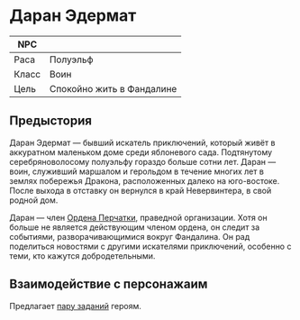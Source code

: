 # Даран Эдермат

| NPC   |                           |
|-------|---------------------------|
| Раса  | Полуэльф                  |
| Класс | Воин                      |
| Цель  | Спокойно жить в Фандалине |

## Предыстория
Даран Эдермат — бывший искатель приключений, который живёт в аккуратном маленьком доме среди яблоневого сада.
Подтянутому серебряноволосому полуэльфу гораздо больше сотни лет.
Даран — воин, служивший маршалом и герольдом в течение многих лет в землях побережья Дракона, расположенных далеко на юго-востоке.
После выхода в отставку он вернулся в край Невервинтера, в свой родной дом.

Даран — член [Ордена Перчатки](../organisations/orden-perchatki.md), праведной организации.
Хотя он больше не является действующим членом ордена, он следит за событиями, разворачивающимися вокруг Фандалина.
Он рад поделиться новостями с другими искателями приключений, особенно с теми, кто кажутся добродетельными.

## Взаимодействие с персонажаим
Предлагает [пару заданий](../scenarios/edermat-garden.md) героям.
